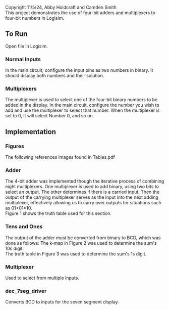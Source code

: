 Copyright 11/5/24, Abby Holdcraft and Camden Smith  
This project demonstrates the use of four-bit adders and multiplexers to four-bit numbers in Logisim.

## To Run
Open file in Logisim.
### Normal Inputs
In the main circuit, configure the input pins as two numbers in binary. It should display both numbers and their solution.
### Multiplexers
The multiplexer is used to select one of the four-bit binary numbers to be added in the display. In the main circuit, configure the number you wish to add and use the multiplexer to select that number. When the multiplexer is set to 0, it will select Number 0, and so on.

## Implementation
### Figures
The following references images found in Tables.pdf
### Adder
The 4-bit adder was implemented though the iterative process of combining eight multiplexers. One multiplexer is used to add binary, using two bits to select an output. The other determines if there is a carried input. Then the output of the carrying multiplexer serves as the input into the next adding multiplexer, effectively allowing us to carry over outputs for situations such as 01+01=10.  
Figure 1 shows the truth table used for this section.
### Tens and Ones
The output of the adder must be converted from binary to BCD, which was done as follows:
The k-map in Figure 2 was used to determine the sum's 10s digit.  
The truth table in Figure 3 was used to determine the sum's 1s digit.
### Multiplexer
Used to select from multiple inputs.
### dec_7seg_driver
Converts BCD to inputs for the seven segment display.